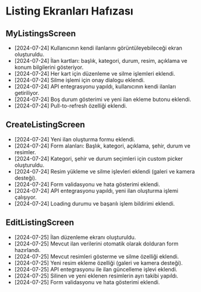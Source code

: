 # Listing Ekranları Hafızası

## MyListingsScreen

- [2024-07-24] Kullanıcının kendi ilanlarını görüntüleyebileceği ekran oluşturuldu.
- [2024-07-24] İlan kartları: başlık, kategori, durum, resim, açıklama ve konum bilgilerini gösteriyor.
- [2024-07-24] Her kart için düzenleme ve silme işlemleri eklendi.
- [2024-07-24] Silme işlemi için onay dialogu eklendi.
- [2024-07-24] API entegrasyonu yapıldı, kullanıcının kendi ilanları getiriliyor.
- [2024-07-24] Boş durum gösterimi ve yeni ilan ekleme butonu eklendi.
- [2024-07-24] Pull-to-refresh özelliği eklendi.

## CreateListingScreen

- [2024-07-24] Yeni ilan oluşturma formu eklendi.
- [2024-07-24] Form alanları: Başlık, kategori, açıklama, şehir, durum ve resimler.
- [2024-07-24] Kategori, şehir ve durum seçimleri için custom picker oluşturuldu.
- [2024-07-24] Resim yükleme ve silme işlevleri eklendi (galeri ve kamera desteği).
- [2024-07-24] Form validasyonu ve hata gösterimi eklendi.
- [2024-07-24] API entegrasyonu yapıldı, yeni ilan oluşturma işlemi çalışıyor.
- [2024-07-24] Loading durumu ve başarılı işlem bildirimi eklendi.

## EditListingScreen

- [2024-07-25] İlan düzenleme ekranı oluşturuldu.
- [2024-07-25] Mevcut ilan verilerini otomatik olarak dolduran form hazırlandı.
- [2024-07-25] Mevcut resimleri gösterme ve silme özelliği eklendi.
- [2024-07-25] Yeni resim ekleme özelliği (galeri ve kamera desteği).
- [2024-07-25] API entegrasyonu ile ilan güncelleme işlevi eklendi.
- [2024-07-25] Silinen ve yeni eklenen resimlerin ayrı takibi yapıldı.
- [2024-07-25] Form validasyonu ve hata gösterimi eklendi.
